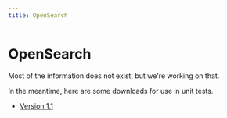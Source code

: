 ```yaml
---
title: OpenSearch
---
```


OpenSearch
==========

Most of the information does not exist, but we're working on that.

In the meantime, here are some downloads for use in unit tests.

* [Version 1.1](http://mozilla.github.com/opensearch/opensearch.xpi)

